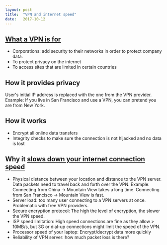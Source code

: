 ```yaml
---
layout: post
title:  "VPN and internet speed"
date:   2017-10-12
---
```


## [What a VPN is for](https://www.whatismyip.com/what-is-a-vpn/)

* Corporations: add security to their networks in order to protect company data.
* To protect privacy on the internet
* To access sites that are limited in certain countries

## How it provides privacy

User's initial IP address is replaced with the one from the VPN provider.
Example: If you live in San Francisco and use a VPN, you can pretend you are from New York.

## How it works

* Encrypt all online data transfers
* Integrity checks to make sure the connection is not hijacked and no data is lost

## Why it [slows down your internet connection speed](https://www.cactusvpn.com/vpn/vpn-slow-down-internet/)

* Physical distance between your location and distance to the VPN server. Data packets need to travel back and forth over the VPN. Example: Connecting from China -> Mountain View takes a long time. Connecting from San Francisco -> Mountain View is fast. 
* Server load: too many user connecting to a VPN servers at once. Problematic with free VPN providers.
* Secure encryption protocol: The high the level of encryption, the slower the VPN speed.
* ISP speed limitation: High speed connections are fine as they allow > 10MB/s, but 3G or dial-up connections might limit the speed of the VPN.
* Processor speed of your laptop: Encrypt/decrypt data more quickly
* Reliability of VPN server: how much packet loss is there? 




















